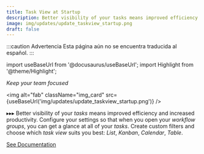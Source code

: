 ```yaml
---
title: Task View at Startup
description: Better visibility of your tasks means improved efficiency and increased productivity. Configure your settings so that when you open your workflow groups, you can get a glance at all of your tasks. Create custom filters and choose which task view suits you best – List, Kanban, Calendar, Table.
image: img/updates/update_taskview_startup.png
draft: false
---
```


:::caution Advertencia
Esta página aún no se encuentra traducida al español.
:::

import useBaseUrl from '@docusaurus/useBaseUrl'; 
import Highlight from '@theme/Highlight';

<div className="align-center">
<div className="card">
<div className="card__header">

<span className="hero__subtitle"><em>

Keep your team focused

</em></span>

</div>
<div className="card__image">

<img alt="fab" className="img_card" src={useBaseUrl('img/updates/update_taskview_startup.png')} />
<br/>

</div>
<div className="card__body">

▸▸▸ Better visibility of your _tasks_ means improved efficiency and increased productivity. Configure your settings so that when you open your _workflow groups_, you can get a glance at all of your _tasks_. Create custom filters and choose which _task view_ suits you best: _List_, _Kanban_, _Calendar_, _Table_.

</div>
<div className="card__footer text-center align-padding-center">

<a className="button button--info button--block" href="/docs/documentation/admin/workflows/settings_panels/workflowgroup-create-edit#settings">See Documentation</a>
<br/>

</div>
</div>
</div>

